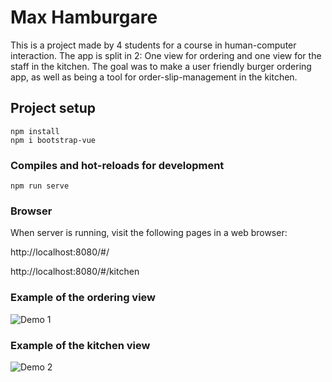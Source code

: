 # Max Hamburgare
This is a project made by 4 students for a course in human-computer interaction. The app is split in 2: One view for ordering and one view for the staff in the kitchen. The goal was to make a user friendly burger ordering app, as well as being a tool for order-slip-management in the kitchen.

## Project setup
```
npm install
npm i bootstrap-vue
```

### Compiles and hot-reloads for development
```
npm run serve
```

### Browser

When server is running, visit the following pages in a web browser:

http://localhost:8080/#/

http://localhost:8080/#/kitchen

### Example of the ordering view

![Demo 1](bapp1.gif?raw=true "demo1")

### Example of the kitchen view

![Demo 2](g2.gif?raw=true "demo2")

